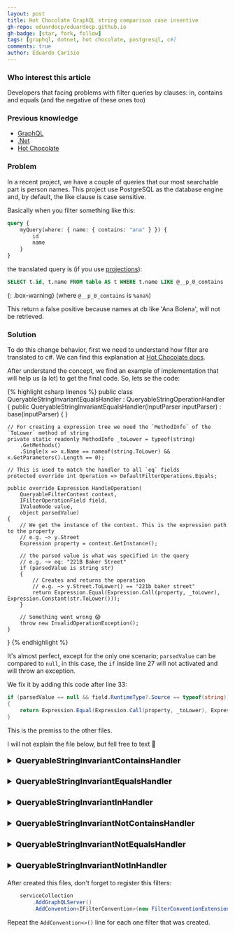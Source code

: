 ```yaml
---
layout: post
title: Hot Chocolate GraphQL string comparison case insentive
gh-repo: eduardocp/eduardocp.github.io
gh-badge: [star, fork, follow]
tags: [graphql, dotnet, hot chocolate, postgresql, c#]
comments: true
author: Eduardo Carísio
---
```


### Who interest this article

Developers that facing problems with filter queries by clauses: in, contains and equals (and the negative of these ones too)

### Previous knowledge

- <a href="https://graphql.org/" target="_blank">GraphQL</a>
- <a href="https://dotnet.microsoft.com/" target="_blank">.Net</a>
- <a href="https://chillicream.com/docs/hotchocolate/v13" target="_blank">Hot Chocolate</a>

### Problem

In a recent project, we have a couple of queries that our most searchable part is person names. This project use PostgreSQL as the database engine and, by default, the like clause is case sensitive.

Basically when you filter something like this:

```graphql
query {
    myQuery(where: { name: { contains: "ana" } }) {
        id
        name
    }
}
```

the translated query is (if you use <a href="https://chillicream.com/docs/hotchocolate/v13/fetching-data/projections" target="_blank">projections</a>):

```sql
SELECT t.id, t.name FROM table AS t WHERE t.name LIKE @__p_0_contains
```

{: .box-warning}
(where `@__p_0_contains` is `%ana%`)

This return a false positive because names at db like 'Ana Bolena', will not be retrieved.

### Solution

To do this change behavior, first we need to understand how filter are translated to c#.
We can find this explanation at <a href="https://chillicream.com/docs/hotchocolate/v13/api-reference/extending-filtering/#filter-operation-handlers" target="_blank">Hot Chocolate docs</a>.

After understand the concept, we find an example of implementation that will help us (a lot) to get the final code.
So, lets se the code: 

{% highlight csharp linenos %}
public class QueryableStringInvariantEqualsHandler : QueryableStringOperationHandler
{
    public QueryableStringInvariantEqualsHandler(InputParser inputParser) : base(inputParser)
    {
    }

    // For creating a expression tree we need the `MethodInfo` of the `ToLower` method of string
    private static readonly MethodInfo _toLower = typeof(string)
        .GetMethods()
        .Single(x => x.Name == nameof(string.ToLower) && x.GetParameters().Length == 0);

    // This is used to match the handler to all `eq` fields
    protected override int Operation => DefaultFilterOperations.Equals;

    public override Expression HandleOperation(
        QueryableFilterContext context,
        IFilterOperationField field,
        IValueNode value,
        object parsedValue)
    {
        // We get the instance of the context. This is the expression path to the property
        // e.g. ~> y.Street
        Expression property = context.GetInstance();

        // the parsed value is what was specified in the query
        // e.g. ~> eq: "221B Baker Street"
        if (parsedValue is string str)
        {
            // Creates and returns the operation
            // e.g. ~> y.Street.ToLower() == "221b baker street"
            return Expression.Equal(Expression.Call(property, _toLower), Expression.Constant(str.ToLower()));
        }

        // Something went wrong 😱
        throw new InvalidOperationException();
    }
}
{% endhighlight %}

It's almost perfect, except for the only one scenario; `parsedValue` can be compared to `null`, in this case, the `if` inside line 27
will not activated and will throw an exception.

We fix it by adding this code after line 33:

```csharp
if (parsedValue == null && field.RuntimeType?.Source == typeof(string))
{
    return Expression.Equal(Expression.Call(property, _toLower), Expression.Constant(null));
}
```

This is the premiss to the other files.

I will not explain the file below, but fell free to text 🙂

<details>
    <summary style="font-size:1.125rem;font-family:var(--header-font);font-weight:800;line-height:1.1;margin-top:1.25rem;margin-bottom:.5rem;">QueryableStringInvariantContainsHandler</summary>
    {% highlight csharp linenos %}
    public class QueryableStringInvariantContainsHandler : QueryableStringOperationHandler
    {
        public QueryableStringInvariantContainsHandler(InputParser inputParser)
            : base(inputParser)
        { }

        private static readonly MethodInfo _toLower = typeof(string)
            .GetMethods()
            .Single(x => x.Name == nameof(string.ToLower) && x.GetParameters().Length == 0);

        protected override int Operation => DefaultFilterOperations.Contains;

        public override Expression HandleOperation(QueryableFilterContext context,
                                                IFilterOperationField field,
                                                IValueNode value,
                                                object parsedValue)
        {
            Expression property = context.GetInstance();

            if (parsedValue is string str)
            {
                return Expression.Call(typeof(NpgsqlDbFunctionsExtensions),
                                    nameof(NpgsqlDbFunctionsExtensions.ILike),
                                    Type.EmptyTypes,
                                    Expression.Property(null, typeof(EF), nameof(EF.Functions)),
                                    property,
                                    Expression.Constant($"%{str}%"));
            }

            if (parsedValue == null && field.RuntimeType?.Source == typeof(string))
            {
                return Expression.Equal(Expression.Call(property, _toLower), Expression.Constant(null));
            }

            throw new InvalidOperationException();
        }
    }
    {% endhighlight %}
</details>

<details>
    <summary style="font-size:1.125rem;font-family:var(--header-font);font-weight:800;line-height:1.1;margin-top:1.25rem;margin-bottom:.5rem;">QueryableStringInvariantEqualsHandler</summary>
{% highlight csharp linenos %}
public class QueryableStringInvariantEqualsHandler : QueryableStringOperationHandler
{
    public QueryableStringInvariantEqualsHandler(InputParser inputParser)
           : base(inputParser)
    { }

    private static readonly MethodInfo _toLower = typeof(string)
        .GetMethods()
        .Single(x => x.Name == nameof(string.ToLower) && x.GetParameters().Length == 0);

    protected override int Operation => DefaultFilterOperations.Equals;

    public override Expression HandleOperation(QueryableFilterContext context,
                                               IFilterOperationField field,
                                               IValueNode value,
                                               object parsedValue)
    {
        Expression property = context.GetInstance();

        if (parsedValue is string castedParsedValue)
        {
            return Expression.Equal(Expression.Call(property, _toLower), Expression.Constant(castedParsedValue.ToLower()));
        }

        if (parsedValue == null && field.RuntimeType?.Source == typeof(string))
        {
            return Expression.Equal(Expression.Call(property, _toLower), Expression.Constant(null));
        }

        throw new InvalidOperationException();
    }
}
{% endhighlight %}
</details>

<details>
    <summary style="font-size:1.125rem;font-family:var(--header-font);font-weight:800;line-height:1.1;margin-top:1.25rem;margin-bottom:.5rem;">QueryableStringInvariantInHandler</summary>
{% highlight csharp linenos %}
public class QueryableStringInvariantInHandler : QueryableStringOperationHandler
{
    public QueryableStringInvariantInHandler(InputParser inputParser)
           : base(inputParser)
    { }

    private static readonly MethodInfo _toLower = typeof(string)
        .GetMethods()
        .Single(x => x.Name == nameof(string.ToLower) && x.GetParameters().Length == 0);

    private static readonly MethodInfo _contains = typeof(Enumerable).
                GetMethods().
                Where(x => x.Name == "Contains").
                Single(x => x.GetParameters().Length == 2).
                MakeGenericMethod(typeof(string));

    protected override int Operation => DefaultFilterOperations.In;

    public override Expression HandleOperation(QueryableFilterContext context,
                                               IFilterOperationField field,
                                               IValueNode value,
                                               object parsedValue)
    {
        Expression property = context.GetInstance();

        if (parsedValue is string[] str)
        {
            return Expression.Call(_contains, Expression.Constant(str), Expression.Call(property, _toLower));
        }

        throw new InvalidOperationException();
    }
}
{% endhighlight %}
</details>

<details>
    <summary style="font-size:1.125rem;font-family:var(--header-font);font-weight:800;line-height:1.1;margin-top:1.25rem;margin-bottom:.5rem;">QueryableStringInvariantNotContainsHandler</summary>
{% highlight csharp linenos %}
public class QueryableStringInvariantNotContainsHandler : QueryableStringOperationHandler
{
    public QueryableStringInvariantNotContainsHandler(InputParser inputParser)
           : base(inputParser)
    { }

    private static readonly MethodInfo _toLower = typeof(string)
        .GetMethods()
        .Single(x => x.Name == nameof(string.ToLower) && x.GetParameters().Length == 0);

    protected override int Operation => DefaultFilterOperations.NotContains;

    public override Expression HandleOperation(QueryableFilterContext context,
                                               IFilterOperationField field,
                                               IValueNode value,
                                               object parsedValue)
    {
        Expression property = context.GetInstance();

        if (parsedValue is string str)
        {
            return Expression.Not(Expression.Call(typeof(NpgsqlDbFunctionsExtensions),
                                   nameof(NpgsqlDbFunctionsExtensions.ILike),
                                   Type.EmptyTypes,
                                   Expression.Property(null, typeof(EF), nameof(EF.Functions)),
                                   property,
                                   Expression.Constant($"%{str}%")));
        }

        if (parsedValue == null && field.RuntimeType?.Source == typeof(string))
        {
            return Expression.NotEqual(Expression.Call(property, _toLower), Expression.Constant(null));
        }

        throw new InvalidOperationException();
    }
}
{% endhighlight %}
</details>

<details>
    <summary style="font-size:1.125rem;font-family:var(--header-font);font-weight:800;line-height:1.1;margin-top:1.25rem;margin-bottom:.5rem;">QueryableStringInvariantNotEqualsHandler</summary>
{% highlight csharp linenos %}
public class QueryableStringInvariantNotEqualsHandler : QueryableStringOperationHandler
{
    public QueryableStringInvariantNotEqualsHandler(InputParser inputParser)
           : base(inputParser)
    { }

    private static readonly MethodInfo _toLower = typeof(string)
        .GetMethods()
        .Single(x => x.Name == nameof(string.ToLower) && x.GetParameters().Length == 0);

    protected override int Operation => DefaultFilterOperations.NotEquals;

    public override Expression HandleOperation(QueryableFilterContext context,
                                               IFilterOperationField field,
                                               IValueNode value,
                                               object parsedValue)
    {
        Expression property = context.GetInstance();

        if (parsedValue is string castedParsedValue)
        {
            return Expression.NotEqual(Expression.Call(property, _toLower), Expression.Constant(castedParsedValue.ToLower()));
        }

        if (parsedValue == null && field.RuntimeType?.Source == typeof(string))
        {
            return Expression.NotEqual(Expression.Call(property, _toLower), Expression.Constant(null));
        }

        throw new InvalidOperationException();
    }
}
{% endhighlight %}
</details>

<details>
    <summary style="font-size:1.125rem;font-family:var(--header-font);font-weight:800;line-height:1.1;margin-top:1.25rem;margin-bottom:.5rem;">QueryableStringInvariantNotInHandler</summary>
{% highlight csharp linenos %}
public class QueryableStringInvariantNotInHandler : QueryableStringOperationHandler
{
    public QueryableStringInvariantNotInHandler(InputParser inputParser)
           : base(inputParser)
    { }

    private static readonly MethodInfo _toLower = typeof(string)
        .GetMethods()
        .Single(x => x.Name == nameof(string.ToLower) && x.GetParameters().Length == 0);

    private static readonly MethodInfo _contains = typeof(Enumerable).
                GetMethods().
                Where(x => x.Name == "Contains").
                Single(x => x.GetParameters().Length == 2).
                MakeGenericMethod(typeof(string));

    protected override int Operation => DefaultFilterOperations.NotIn;

    public override Expression HandleOperation(QueryableFilterContext context,
                                               IFilterOperationField field,
                                               IValueNode value,
                                               object parsedValue)
    {
        Expression property = context.GetInstance();

        if (parsedValue is string[] str)
        {
            return Expression.Not(Expression.Call(_contains, Expression.Constant(str), Expression.Call(property, _toLower)));
        }

        throw new InvalidOperationException();
    }
}
{% endhighlight %}
</details>

After created this files, don't forget to register this filters:

```csharp
    serviceCollection
        .AddGraphQLServer()
        .AddConvention<IFilterConvention>(new FilterConventionExtension(x => x.AddProviderExtension(new QueryableFilterProviderExtension(y => y.AddFieldHandler<QueryableStringInvariantEqualsHandler>()))));
```

Repeat the `AddConvention<>()` line for each one filter that was created.